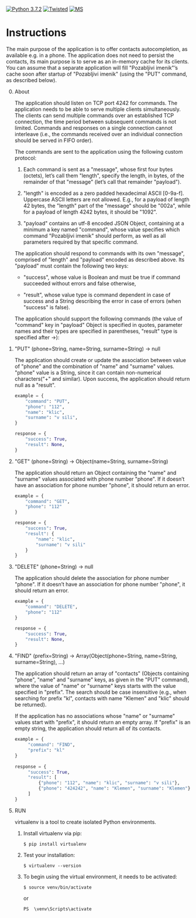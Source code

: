 [![Python 3.7.2](https://img.shields.io/badge/python-3.7.2-blue.svg)](https://www.python.org/downloads/release/python-372/) [![Twisted](https://img.shields.io/badge/twisted-18.9.0-blue.svg)]() [![MS](https://img.shields.io/badge/Marko-%C5%A0tumberger-green.svg)](https://github.com/mstumberger)

# Instructions #
The main purpose of the application is to offer contacts autocompletion, as available e.g. in a phone.
The application does not need to persist the contacts, its main purpose is to serve as an in-memory cache
for its clients. You can assume that a separate application will fill "Pozabljivi imenik"’s cache soon 
after startup of "Pozabljivi imenik" (using the "PUT" command, as described below).

 

0. About

    The application should listen on TCP port 4242 for commands.
    The application needs to be able to serve multiple clients simultaneously.
    The clients can send multiple commands over an established TCP connection,
    the time period between subsequent commands is not limited.
    Commands and responses on a single connection cannot interleave
    (i.e., the commands received over an individual connection should be served in FIFO order).

    The commands are sent to the application using the following custom protocol:

    1. Each command is sent as a "message", whose first four bytes (octets), let’s call them "length",
        specify the length, in bytes, of the remainder of that "message" (let’s call that remainder "payload").
    
    2.  "length" is encoded as a zero padded hexadecimal ASCII [0-9a-f].
        Uppercase ASCII letters are not allowed.
        E.g., for a payload of length 42 bytes, the "length" part of the "message" should be "002a",
        while for a payload of length 4242 bytes, it should be "1092".
    
    3.  "payload" contains an utf-8 encoded JSON Object,
        containing at a minimum a key named "command",
        whose value specifies which command "Pozabljivi imenik" should perform,
        as well as all parameters required by that specific command.

    The application should respond to commands with its own "message",
    comprised of "length" and "payload" encoded as described above.
    Its "payload" must contain the following two keys:

    * "success", whose value is Boolean and must be true if command succeeded without errors and false otherwise,
    
    * "result", whose value type is command dependent in case of success and a String describing the error
      in case of errors (when "success" is false).

    The application should support the following commands (the value of "command" key in "payload" Object is specified 
    in quotes, parameter names and their types are specified in parentheses, "result" type is specified after ->):


1. "PUT" (phone=String, name=String, surname=String) -> null

    The application should create or update the association between value of "phone" and the combination
    of "name" and "surname" values. "phone" value is a String, since it can contain non-numerical characters("+" and similar).
    Upon success, the application should return null as a "result".
    
    ```python
    example = {
        "command": "PUT",
        "phone": "112",
        "name": "klic",
        "surname": "v sili",
    }

    response = {
        "success": True,
        "result": None,
    }
    ```


2. "GET" (phone=String) -> Object(name=String, surname=String)

    The application should return an Object containing the "name" and "surname" values associated with phone number "phone".
    If it doesn’t have an association for phone number "phone", it should return an error.
    
    ```python
    example = {
        "command": "GET",
        "phone": "112"
    }
    
    response = {
        "success": True,
        "result": {
            "name": "klic",
            "surname": "v sili"
        }
    }
    ```

 
3. "DELETE" (phone=String) -> null

    The application should delete the association for phone number "phone".
    If it doesn’t have an association for phone number "phone", it should return an error.
    
    ```python
    example = {
        "command": "DELETE",
        "phone": "112"
    }
    
    response = {
        "success": True,
        "result": None,
    }
    ```


4. "FIND" (prefix=String) -> Array(Object(phone=String, name=String, surname=String), …)

    The application should return an array of "contacts"
    (Objects containing "phone", "name" and "surname" keys, as given in the "PUT" command),
    where the value of "name" or "surname" keys starts with the value specified in "prefix".
    The search should be case insensitive (e.g., when searching for prefix "kl",
    contacts with name "Klemen" and "klic" should be returned). 
    
    If the application has no associations whose "name" or "surname" values start with "prefix",
    it should return an empty array. If "prefix" is an empty string,
    the application should return all of its contacts.
    
   ```python
   example = {
        "command": "FIND",
        "prefix": "kl" 
   }
    
   response = {
        "success": True,
        "result": [
            {"phone": "112", "name": "klic", "surname": "v sili"}, 
            {"phone": "424242", "name": "Klemen", "surname": "Klemen"}
        ]
   }
   ```


5. RUN

    virtualenv is a tool to create isolated Python environments.
    
    1. Install virtualenv via pip:
    
        ``` $ pip install virtualenv ```

    2. Test your installation:

        ``` $ virtualenv --version ```

    3. To begin using the virtual environment, it needs to be activated:

        ``` $ source venv/bin/activate ```

        or
        
        ``` PS  \venv\Scripts\activate ```
